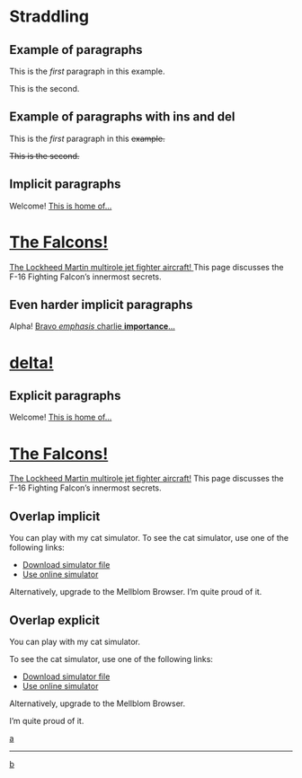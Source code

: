 # Straddling

## Example of paragraphs

This is the *first* paragraph in this example.

This is the second.

## Example of paragraphs with ins and del

This is the *first* paragraph in this ~~example.~~

~~This is the second.~~

## Implicit paragraphs

Welcome! [This is home of...](about.html)

# [The Falcons!](about.html)

[The Lockheed Martin multirole jet fighter aircraft! ](about.html)This page discusses the F-16 Fighting Falcon’s innermost secrets.

## Even harder implicit paragraphs

Alpha! [Bravo *emphasis* charlie **importance**...](about.html)

# [delta!](about.html)

## Explicit paragraphs

Welcome! [This is home of...](about.html)

# [The Falcons!](about.html)

[The Lockheed Martin multirole jet fighter aircraft!](about.html) This page discusses the F-16 Fighting Falcon’s innermost secrets.

## Overlap implicit

You can play with my cat simulator. To see the cat simulator, use one of the following links:

* [Download simulator file](cats.sim)
* [Use online simulator](https://sims.example.com/watch?v=LYds5xY4INU)

Alternatively, upgrade to the Mellblom Browser.  I’m quite proud of it.

## Overlap explicit

You can play with my cat simulator.

To see the cat simulator, use one of the following links:

* [Download simulator file](cats.sim)
* [Use online simulator](https://sims.example.com/watch?v=LYds5xY4INU)

Alternatively, upgrade to the Mellblom Browser.

I’m quite proud of it.

[a](#url)

***

[b](#url)
